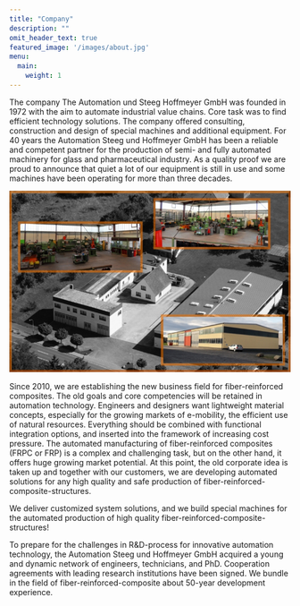 ```yaml
---
title: "Company"
description: ""
omit_header_text: true
featured_image: '/images/about.jpg'
menu:
  main:
    weight: 1
---
```


The company
The Automation und Steeg Hoffmeyer GmbH was founded in 1972 with the aim to automate industrial value chains. Core task was to find efficient technology solutions. The company offered consulting, construction and design of special machines and additional equipment. For 40 years the Automation Steeg und Hoffmeyer GmbH has been a reliable and competent partner for the production of semi- and fully automated machinery for glass and pharmaceutical industry. As a quality proof we are proud to announce that quiet a lot of our equipment is still in use and some machines have been operating for more than three decades.

![Example image](/images/ASH800.jpg)

Since 2010, we are establishing the new business field for fiber-reinforced composites. The old goals and core competencies will be retained in automation technology.
Engineers and designers want lightweight material concepts, especially for the growing markets of e-mobility, the efficient use of natural resources. Everything should be combined with functional integration options, and inserted into the framework of increasing cost pressure.
The automated manufacturing of fiber-reinforced composites (FRPC or FRP) is a complex and challenging task, but on the other hand, it offers huge growing market potential. At this point, the old corporate idea is taken up and together with our customers, we are developing automated solutions for any high quality and safe production of fiber-reinforced-composite-structures.

We deliver customized system solutions, and we build special machines for the automated production of high quality fiber-reinforced-composite-structures!

To prepare for the challenges in R&D-process for innovative automation technology, the Automation Steeg und Hoffmeyer GmbH acquired a young and dynamic network of engineers, technicians, and PhD. Cooperation agreements with leading research institutions have been signed. We bundle in the field of fiber-reinforced-composite about 50-year development experience.